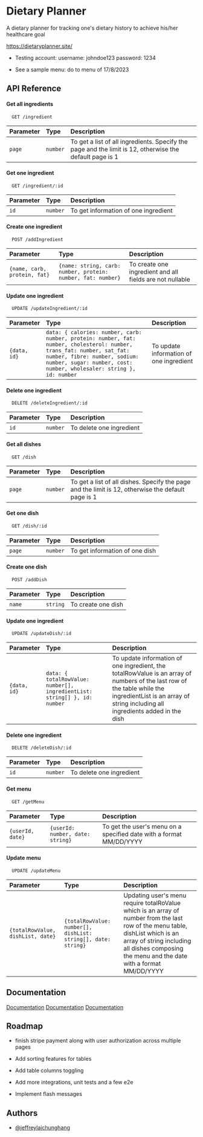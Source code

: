 
# Dietary Planner

A dietary planner for tracking one's dietary history to achieve his/her healthcare goal

https://dietaryplanner.site/

- Testing account:
username: johndoe123
password: 1234

- See a sample menu:
do to menu of 17/8/2023


## API Reference

#### Get all ingredients

```http
  GET /ingredient
```

| Parameter | Type     | Description                |
| :-------- | :------- | :------------------------- |
| `page` | `number` | To get a list of all ingredients. Specify the page and the limit is 12, otherwise the default page is 1 |

#### Get one ingredient

```http
  GET /ingredient/:id
```

| Parameter | Type     | Description                       |
| :-------- | :------- | :-------------------------------- |
| `id`      | `number` | To get information of one ingredient |

#### Create one ingredient

```http
  POST /addIngredient
```

| Parameter | Type     | Description                       |
| :-------- | :------- | :-------------------------------- |
| `{name, carb, protein, fat}` | `{name: string, carb: number, protein: number, fat: number}` | To create one ingredient and all fields are not nullable|

#### Update one ingredient

```http
  UPDATE /updateIngredient/:id
```

| Parameter | Type     | Description                       |
| :-------- | :------- | :-------------------------------- |
| `{data, id}` | `data: { calories: number, carb: number, protein: number, fat: number, cholesterol: number, trans_fat: number, sat_fat: number, fibre: number, sodium: number, sugar: number, cost: number, wholesaler: string }, id: number` | To update information of one ingredient |

#### Delete one ingredient

```http
  DELETE /deleteIngredient/:id
```

| Parameter | Type     | Description                       |
| :-------- | :------- | :-------------------------------- |
| `id`      | `number` | To delete one ingredient |

#### Get all dishes

```http
  GET /dish
```

| Parameter | Type     | Description                       |
| :-------- | :------- | :-------------------------------- |
| `page`| `number` | To get a list of all dishes. Specify the page and the limit is 12, otherwise the default page is 1 |

#### Get one dish

```http
  GET /dish/:id
```

| Parameter | Type     | Description                       |
| :-------- | :------- | :-------------------------------- |
| `page` | `number` | To get information of one dish |

#### Create one dish

```http
  POST /addDish
```

| Parameter | Type     | Description                       |
| :-------- | :------- | :-------------------------------- |
| `name` | `string` | To create one dish |

#### Update one ingredient

```http
  UPDATE /updateDish/:id
```

| Parameter | Type     | Description                       |
| :-------- | :------- | :-------------------------------- |
| `{data, id}` | `data: { totalRowValue: number[], ingredientList: string[] }, id: number` | To update information of one ingredient, the totalRowValue is an array of numbers of the last row of the table while the ingredientList is an array of string including all ingredients added in the dish |

#### Delete one ingredient

```http
  DELETE /deleteDish/:id
```

| Parameter | Type     | Description                       |
| :-------- | :------- | :-------------------------------- |
| `id`      | `number` | To delete one ingredient |

#### Get menu

```http
  GET /getMenu
```

| Parameter | Type     | Description                       |
| :-------- | :------- | :-------------------------------- |
| `{userId, date}`| `{userId: number, date: string}` | To get the user's menu on a specified date with a format MM/DD/YYYY |

#### Update menu
```http
  UPDATE /updateMenu
```

| Parameter | Type     | Description                       |
| :-------- | :------- | :-------------------------------- |
| `{totalRowValue, dishList, date}`| `{totalRowValue: number[], dishList: string[], date: string}` | Updating user's menu require totalRoValue which is an array of number from the last row of the menu table, dishList which is an array of string including all dishes composing the menu and the date with a format MM/DD/YYYY |


## Documentation

[Documentation](https://app.swaggerhub.com/apis/fdcnal/food-data_central_api/1.0.1#/FoodNutrient)
[Documentation](https://fdc.nal.usda.gov/api-guide.html)
[Documentation](https://api.data.gov/docs/developer-manual/)


## Roadmap

- finish stripe payment along with user authorization across multiple pages

- Add sorting features for tables

- Add table columns toggling

- Add more integrations, unit tests and a few e2e

- Implement flash messages


## Authors

- [@jeffreylaichunghang](https://github.com/jeffreylaichunghang)
